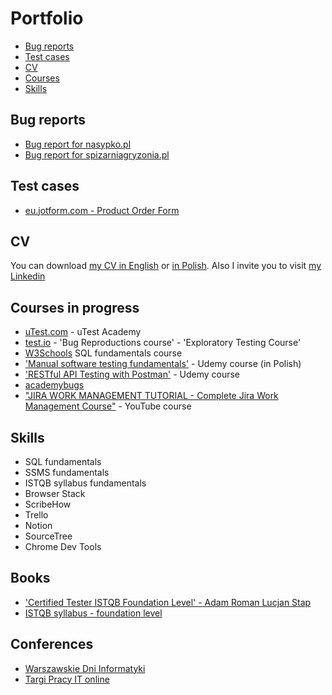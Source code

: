 # Portfolio
- [Bug reports](#bug-reports)
- [Test cases](#test-cases)
- [CV](#cv)
- [Courses](#Courses-in-progress)
- [Skills](#skills)


## Bug reports

- [Bug report for nasypko.pl](https://docs.google.com/document/d/11wnRH8AokiKvYMrmr1BQGNXdEn6qD0L_06rc_ovXZwg/edit?usp=sharing) 
- [Bug report for spizarniagryzonia.pl](https://docs.google.com/document/d/1fFuLXhgbWzb_jcmIm0XIlP1ZGtfu1tGS8FrPFvRO3Ok/edit?usp=sharing) 


## Test cases

- [eu.jotform.com - Product Order Form](https://docs.google.com/spreadsheets/d/1IkUOsha2gC_MeF1sC717rGuFovsO-wiXEhseFpDZ40Q/edit?usp=sharing) 


## CV

You can download [my CV in English](https://drive.google.com/file/d/1gV7r-RqDenh6pxkcS7n-6fjWFME7NqpD/view?usp=sharing) or [in Polish](https://drive.google.com/file/d/1vWjURzXhakkxPdspvoAKvbxhVnPYYvpx/view?usp=sharing).
Also I invite you to visit [my Linkedin](https://www.linkedin.com/in/karolina-pod%C5%9Bcia%C5%84ska-173318170/)


## Courses in progress

  * [uTest.com](https://www.utest.com/profile/Senapi/about) - uTest Academy
  * [test.io](https://tester.test.io/profile_pages/karolina-podscianska) - 'Bug Reproductions course' - 'Exploratory Testing Course'
  * [W3Schools](https://www.w3profile.com/Senapi) SQL fundamentals course
  * ['Manual software testing fundamentals'](https://www.udemy.com/share/102V243@kk7Z0ILdVHGS1lSnTBjXo9X46veovohE8E2xkH0V8_w6KoIY4nLdvrh_snMt9wFa/) - Udemy course (in Polish) 
  * ['RESTful API Testing with Postman'](https://www.udemy.com/course/restful-api-testing-with-postman/) - Udemy course 
  * [academybugs](academybugs.com)
  * ["JIRA WORK MANAGEMENT TUTORIAL - Complete Jira Work Management Course"](https://www.youtube.com/playlist?list=PLuAoMvvRllpS2CuKjkyFLO0RkBKMlPrbo) - YouTube course


## Skills

  * SQL fundamentals
  * SSMS fundamentals
  * ISTQB syllabus fundamentals
  * Browser Stack
  * ScribeHow
  * Trello
  * Notion
  * SourceTree
  * Chrome Dev Tools


## Books
  * ['Certified Tester ISTQB Foundation Level' - Adam Roman Lucjan Stap](https://lubimyczytac.pl/ksiazka/4943677/certyfikowany-tester-istqb-poziom-podstawowy)
  * [ISTQB syllabus - foundation level](https://sjsi.org/ist-qb/do-pobrania/)


## Conferences
  * [Warszawskie Dni Informatyki](https://warszawskiedniinformatyki.pl/)
  * [Targi Pracy IT online](https://targipracyit.pl/online/)